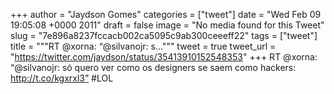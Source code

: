 
+++
author = "Jaydson Gomes"
categories = ["tweet"]
date = "Wed Feb 09 19:05:08 +0000 2011"
draft = false
image = "No media found for this Tweet"
slug = "7e896a8237fccacb002ca5095c9ab300ceeeff22"
tags = ["tweet"]
title = """RT @xorna: “@silvanojr: s..."""
tweet = true
tweet_url = "https://twitter.com/jaydson/status/35413910152548353"
+++
RT @xorna: “@silvanojr: só quero ver como os designers se saem como hackers: http://t.co/kgxrxl3” #LOL
